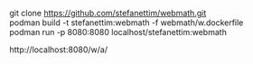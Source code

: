   git clone https://github.com/stefanettim/webmath.git  
  podman build -t stefanettim:webmath -f webmath/w.dockerfile  
  podman run -p 8080:8080 localhost/stefanettim:webmath  

http://localhost:8080/w/a/  
